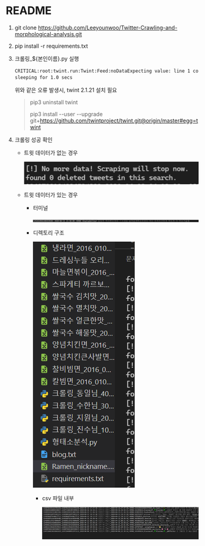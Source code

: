 # README

1. git clone https://github.com/Leeyounwoo/Twitter-Crawling-and-morphological-analysis.git

2. pip install -r requirements.txt

3. 크롤링_${본인이름}.py 실행

   ```txt
   CRITICAL:root:twint.run:Twint:Feed:noDataExpecting value: line 1 column 1 (char 0)
   sleeping for 1.0 secs
   ```

   위와 같은 오류 발생시, twint 2.1.21 설치 필요 

   > pip3 uninstall twint<br>
   >
   > pip3 install --user --upgrade git+https://github.com/twintproject/twint.git@origin/master#egg=twint

4. 크롤링 성공 확인

   - 트윗 데이터가 없는 경우

     ![image-20220309154454807](README.assets/image-20220309154454807.png)

   - 트윗 데이터가 있는 경우

     - 터미널

       ![image-20220309154518749](README.assets/image-20220309154518749.png)

     - 디렉토리 구조

       ![image-20220309154612528](README.assets/image-20220309154612528.png)

       - csv 파일 내부

         ![image-20220309154712001](README.assets/image-20220309154712001.png)

       
